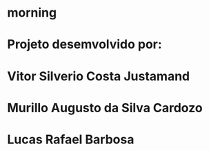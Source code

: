# morning
# Projeto desemvolvido por:
# Vitor Silverio Costa Justamand
# Murillo Augusto da Silva Cardozo
# Lucas Rafael Barbosa